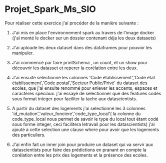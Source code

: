 # Projet_Spark_Ms_SIO
Pour réaliser cette exercice j'ai procéder de la manière suivante :
  1. J'ai mis en place l'environnement spark au travers de l'image docker (j'ai monté le docker sur un dossier contenant déja les deux datasets)
  
  2. J'ai aploade les deux dataset dans des dataframes pour pouvoir les manipuler.
  
  3. J'ai commencé par faire printSchema , un count, et un show pour découvrir les datasset et reperer la corélation entre les deux.
  
  4. J'ai ensuite selectionné les colonnes 'Code établissement','Code état établissement','Code postal','Secteur Public/Privé' du dataset des ecoles, que j'ai ensuite renommé pour enlever les accents, espaces et caractères spéciaux.
  j'ai essayé de selectionner que des features codés sous format integer pour faciliter la tache aux datascientists. 
  
  5. A partir du dataset des logements j'ai selectionné les 3 colonnes 'id_mutation','valeur_fonciere','code_type_local'(
      la colonne du code_type_local nous permet de savoir le type du local tout étant codé sous forme integer, ceci facilitera letravail pour les datascientists)
      j'ai ajouté à cette selection une clause where pour avoir que les logements des particuliers.
  
   6. J'ai enfin fait un inner join pour produire un dataset qui va servir aux datascientists pour faire des prédictions en pranant en compte                 la corélation entre les prix des logements et la présence des ecoles.  
   
    
  
